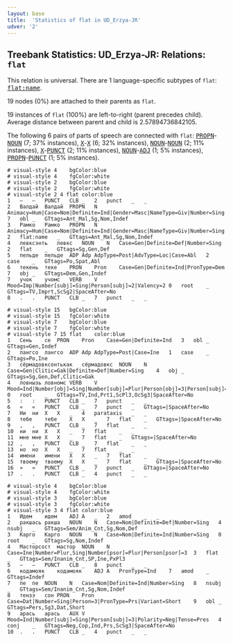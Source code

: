 ```yaml
---
layout: base
title:  'Statistics of flat in UD_Erzya-JR'
udver: '2'
---
```


## Treebank Statistics: UD_Erzya-JR: Relations: `flat`

This relation is universal.
There are 1 language-specific subtypes of `flat`: <tt><a href="myv_jr-dep-flat-name.html">flat:name</a></tt>.

19 nodes (0%) are attached to their parents as `flat`.

19 instances of `flat` (100%) are left-to-right (parent precedes child).
Average distance between parent and child is 2.57894736842105.

The following 6 pairs of parts of speech are connected with `flat`: <tt><a href="myv_jr-pos-PROPN.html">PROPN</a></tt>-<tt><a href="myv_jr-pos-NOUN.html">NOUN</a></tt> (7; 37% instances), <tt><a href="myv_jr-pos-X.html">X</a></tt>-<tt><a href="myv_jr-pos-X.html">X</a></tt> (6; 32% instances), <tt><a href="myv_jr-pos-NOUN.html">NOUN</a></tt>-<tt><a href="myv_jr-pos-NOUN.html">NOUN</a></tt> (2; 11% instances), <tt><a href="myv_jr-pos-X.html">X</a></tt>-<tt><a href="myv_jr-pos-PUNCT.html">PUNCT</a></tt> (2; 11% instances), <tt><a href="myv_jr-pos-NOUN.html">NOUN</a></tt>-<tt><a href="myv_jr-pos-ADJ.html">ADJ</a></tt> (1; 5% instances), <tt><a href="myv_jr-pos-PROPN.html">PROPN</a></tt>-<tt><a href="myv_jr-pos-PUNCT.html">PUNCT</a></tt> (1; 5% instances).


~~~ conllu
# visual-style 4	bgColor:blue
# visual-style 4	fgColor:white
# visual-style 2	bgColor:blue
# visual-style 2	fgColor:white
# visual-style 2 4 flat	color:blue
1	—	—	PUNCT	CLB	_	2	punct	_	_
2	Валдай	Валдай	PROPN	N	Animacy=Hum|Case=Nom|Definite=Ind|Gender=Masc|NameType=Giv|Number=Sing	7	obl	_	GTtags=Ant_Mal,Sg,Nom,Indef
3	Рамко	Рамко	PROPN	N	Animacy=Hum|Case=Nom|Definite=Ind|Gender=Masc|NameType=Giv|Number=Sing	2	flat:name	_	GTtags=Ant_Mal,Sg,Nom,Indef
4	левксэнть	левкс	NOUN	N	Case=Gen|Definite=Def|Number=Sing	2	flat	_	GTtags=Sg,Gen,Def
5	пельде	пельде	ADP	Adp	AdpType=Post|AdvType=Loc|Case=Abl	2	case	_	GTtags=Po,Spat,Abl
6	текень	теке	PRON	Pron	Case=Gen|Definite=Ind|PronType=Dem	7	obj	_	GTtags=Dem,Gen,Indef
7	учок	учомс	VERB	V	Mood=Imp|Number[subj]=Sing|Person[subj]=2|Valency=2	0	root	_	GTtags=TV,Imprt,ScSg2|SpaceAfter=No
8	.	.	PUNCT	CLB	_	7	punct	_	_

~~~


~~~ conllu
# visual-style 15	bgColor:blue
# visual-style 15	fgColor:white
# visual-style 7	bgColor:blue
# visual-style 7	fgColor:white
# visual-style 7 15 flat	color:blue
1	Сень	се	PRON	Pron	Case=Gen|Definite=Ind	3	obl	_	GTtags=Gen,Indef
2	лангсо	лангсо	ADP	Adp	AdpType=Post|Case=Ine	1	case	_	GTtags=Po,Ine
3	сёрмадовксонтькак	сёрмадовкс	NOUN	N	Case=Gen|Clitic=Gak|Definite=Def|Number=Sing	4	obj	_	GTtags=Sg,Gen,Def,Clitic=Gak
4	ловнызь	ловномс	VERB	V	Mood=Ind|Number[obj]=Sing|Number[subj]=Plur|Person[obj]=3|Person[subj]=3|Tense=Prt1|Valency=2	0	root	_	GTtags=TV,Ind,Prt1,ScPl3,OcSg3|SpaceAfter=No
5	:	:	PUNCT	CLB	_	7	punct	_	_
6	«	«	PUNCT	CLB	_	7	punct	_	GTtags=|SpaceAfter=No
7	Ни	ни	X	X	_	4	parataxis	_	_
8	тебе	тебе	X	X	_	7	flat	_	GTtags=|SpaceAfter=No
9	,	,	PUNCT	CLB	_	7	flat	_	_
10	ни	ни	X	X	_	7	flat	_	_
11	мне	мне	X	X	_	7	flat	_	GTtags=|SpaceAfter=No
12	,	,	PUNCT	CLB	_	7	flat	_	_
13	но	но	X	X	_	7	flat	_	_
14	имени	имени	X	X	_	7	flat	_	_
15	твоему	твоему	X	X	_	7	flat	_	GTtags=|SpaceAfter=No
16	»	»	PUNCT	CLB	_	7	punct	_	GTtags=|SpaceAfter=No
17	.	.	PUNCT	CLB	_	4	punct	_	_

~~~


~~~ conllu
# visual-style 4	bgColor:blue
# visual-style 4	fgColor:white
# visual-style 3	bgColor:blue
# visual-style 3	fgColor:white
# visual-style 3 4 flat	color:blue
1	Идем	идем	ADJ	A	_	2	amod	_	_
2	ракшась	ракша	NOUN	N	Case=Nom|Definite=Def|Number=Sing	4	nsubj	_	GTtags=Sem/Anim_Cnt,Sg,Nom,Def
3	Карго	Карго	NOUN	N	Case=Nom|Definite=Ind|Number=Sing	0	root	_	GTtags=Sg,Nom,Indef
4	Масторсост	мастор	NOUN	N	Case=Ine|Number=Plur,Sing|Number[psor]=Plur|Person[psor]=3	3	flat	_	GTtags=Sem/Inanim_Cnt,SP,Ine,PxPl3
5	—	—	PUNCT	CLB	_	8	punct	_	_
6	кодамояк	кодамояк	ADJ	A	PronType=Ind	7	amod	_	GTtags=Indef
7	пе	пе	NOUN	N	Case=Nom|Definite=Ind|Number=Sing	8	nsubj	_	GTtags=Sem/Inanim_Cnt,Sg,Nom,Indef
8	тензэ	сон	PRON	Pron	Case=Dat|Number=Sing|Person=3|PronType=Prs|Variant=Short	9	obl	_	GTtags=Pers,Sg3,Dat,Short
9	арась	арась	AUX	V	Mood=Ind|Number[subj]=Sing|Person[subj]=3|Polarity=Neg|Tense=Pres	4	conj	_	GTtags=Neg,Cop,Ind,Prs,ScSg3|SpaceAfter=No
10	.	.	PUNCT	CLB	_	4	punct	_	_

~~~


